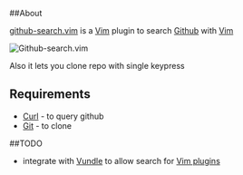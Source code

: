 ##About

[github-search.vim] is a [Vim] plugin to search [Github](http://github.com) with [Vim]

![Github-search.vim](http://bit.ly/pCbGaq)

Also it lets you clone repo with single keypress

## Requirements

- [Curl] - to query github
- [Git] - to clone

##TODO

- integrate with [Vundle] to allow search for [Vim plugins]

[github-search.vim]:http://github.com/gmarik/github-search.vim
[Vim]:http://www.vim.org
[Vundle]:http://github.com/gmarik/vundle
[Vim plugins]:https://github.com/search?type=Repositories&language=VimL&q=vim
[Git]:http://git-scm.com/
[Curl]:http://curl.haxx.se/
